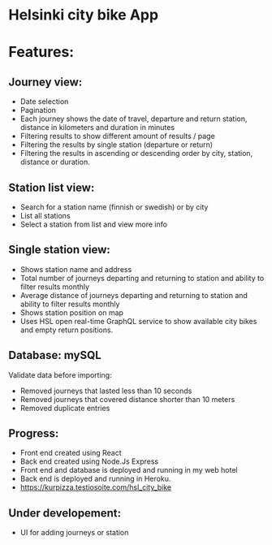 # Helsinki city bike App

# Features: 

## Journey view:
  
  * Date selection
   * Pagination
   * Each journey shows the date of travel, departure and return station, distance in kilometers and duration in minutes
  * Filtering results to show different amount of results / page
* Filtering the results by single station (departure or return)
* Filtering the results in ascending or descending order by city, station, distance or duration.


## Station list view:
* Search for a station name (finnish or swedish) or by city
* List all stations
* Select a station from list and view more info

## Single station view: 
* Shows station name and address
* Total number of journeys departing and returning to station and ability to filter results monthly
* Average distance of journeys departing and returning to station and ability to filter results monthly
* Shows station position on map
* Uses HSL open real-time GraphQL service to show available city bikes and empty return positions.

## Database: mySQL
Validate data before importing:
* Removed journeys that lasted less than 10 seconds
* Removed journeys that covered distance shorter than 10 meters
* Removed duplicate entries

## Progress: 
* Front end created using React
* Back end created using Node.Js Express
* Front end and database is deployed and running in my web hotel
* Back end is deployed and running in Heroku.
* https://kurpizza.testiosoite.com/hsl_city_bike


## Under developement: 
* UI for adding journeys or station 
